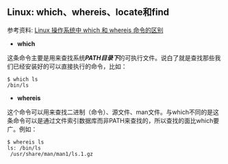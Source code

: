 ## Linux: which、whereis、locate和find

参考资料: [Linux 操作系统中 which 和 whereis 命令的区别](https://blog.csdn.net/qq_33826564/article/details/82906115)

* **which**

这条命令主要是用来查找系统***PATH目录下***的可执行文件。说白了就是查找那些我们已经安装好的可以直接执行的命令，比如：

```shell
$ which ls
/bin/ls
```

* **whereis**

这个命令可以用来查找二进制（命令）、源文件、man文件。与which不同的是这条命令可以是通过文件索引数据库而非PATH来查找的，所以查找的面比which要广。例如：

```shell
$ whereis ls
ls: /bin/ls
 /usr/share/man/man1/ls.1.gz
```